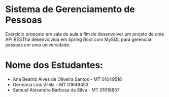 # Sistema de Gerenciamento de Pessoas 

Exércício proposto em sala de aula a fim de desenvolver um projeto de uma API RESTful desenvolvida em Spring Boot com MySQL para gerenciar pessoas em uma universidade.

# Nome dos Estudantes:
 * Ana Beatriz Alves de Oliveira Santos - MT 01649518
 * Germária Lins Vilela - MT 01649453
 * Samuel Alexandre Barbosa da Silva - MT 01618857
